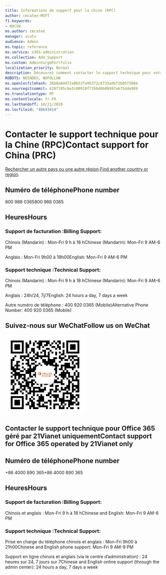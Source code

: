 ```yaml
---
title: Informations de support pour la Chine (RPC)
author: cmcatee-MSFT
f1.keywords:
- NOCSH
ms.author: cmcatee
manager: scotv
audience: Admin
ms.topic: reference
ms.service: o365-administration
ms.collection: Adm_Support
ms.custom: AdminSurgePortfolio
localization_priority: Normal
description: Découvrez comment contacter le support technique pour votre pays ou région.
ROBOTS: NOINDEX, NOFOLLOW
ms.openlocfilehash: 26b8a044f2a8b537a95372c8733adbf2b05f506b
ms.sourcegitcommit: 628f195cbe3c00910f7350d8b09997a675dde989
ms.translationtype: MT
ms.contentlocale: fr-FR
ms.lasthandoff: 10/21/2020
ms.locfileid: "48643414"
---
```

# <a name="contact-support-for-china-prc"></a><span data-ttu-id="85bf2-103">Contacter le support technique pour la Chine (RPC)</span><span class="sxs-lookup"><span data-stu-id="85bf2-103">Contact support for China (PRC)</span></span>

<span data-ttu-id="85bf2-104">[Rechercher un autre pays ou une autre région](../contact-support-for-business-products.md).</span><span class="sxs-lookup"><span data-stu-id="85bf2-104">[Find another country or region](../contact-support-for-business-products.md).</span></span>

## <a name="phone-number"></a><span data-ttu-id="85bf2-105">Numéro de téléphone</span><span class="sxs-lookup"><span data-stu-id="85bf2-105">Phone number</span></span>
<span data-ttu-id="85bf2-106">800 988 0365</span><span class="sxs-lookup"><span data-stu-id="85bf2-106">800 988 0365</span></span>

## <a name="hours"></a><span data-ttu-id="85bf2-107">Heures</span><span class="sxs-lookup"><span data-stu-id="85bf2-107">Hours</span></span>
### <a name="billing-support"></a><span data-ttu-id="85bf2-108">Support de facturation :</span><span class="sxs-lookup"><span data-stu-id="85bf2-108">Billing Support:</span></span>

<span data-ttu-id="85bf2-109">Chinois (Mandarin) : Mon-Fri 9 h à 18 h</span><span class="sxs-lookup"><span data-stu-id="85bf2-109">Chinese (Mandarin): Mon-Fri 9 AM-6 PM</span></span>

<span data-ttu-id="85bf2-110">Anglais : Mon-Fri 9h00 à 18h00</span><span class="sxs-lookup"><span data-stu-id="85bf2-110">English: Mon-Fri 9 AM-6 PM</span></span>

### <a name="technical-support"></a><span data-ttu-id="85bf2-111">Support technique :</span><span class="sxs-lookup"><span data-stu-id="85bf2-111">Technical Support:</span></span>

<span data-ttu-id="85bf2-112">Chinois (Mandarin) : Mon-Fri 9 h à 18 h</span><span class="sxs-lookup"><span data-stu-id="85bf2-112">Chinese (Mandarin): Mon-Fri 9 AM-6 PM</span></span>

<span data-ttu-id="85bf2-113">Anglais : 24h/24, 7j/7</span><span class="sxs-lookup"><span data-stu-id="85bf2-113">English: 24 hours a day, 7 days a week</span></span>

<span data-ttu-id="85bf2-114">Autre numéro de téléphone : 400 920 0365 (Mobile)</span><span class="sxs-lookup"><span data-stu-id="85bf2-114">Alternative Phone Number: 400 920 0365 (Mobile)</span></span>

## <a name="follow-us-on-wechat"></a><span data-ttu-id="85bf2-115">Suivez-nous sur WeChat</span><span class="sxs-lookup"><span data-stu-id="85bf2-115">Follow us on WeChat</span></span>
![Code QR WeChat](../../media/4d8fe09c-1a11-4cd8-be4c-75add8dccddd.jpg)

## <a name="contact-support-for-office-365-operated-by-21vianet-only"></a><span data-ttu-id="85bf2-117">Contacter le support technique pour Office 365 géré par 21Vianet uniquement</span><span class="sxs-lookup"><span data-stu-id="85bf2-117">Contact support for Office 365 operated by 21Vianet only</span></span>
## <a name="phone-number"></a><span data-ttu-id="85bf2-118">Numéro de téléphone</span><span class="sxs-lookup"><span data-stu-id="85bf2-118">Phone number</span></span>
<span data-ttu-id="85bf2-119">+86 4000 890 365</span><span class="sxs-lookup"><span data-stu-id="85bf2-119">+86 4000 890 365</span></span>

## <a name="hours"></a><span data-ttu-id="85bf2-120">Heures</span><span class="sxs-lookup"><span data-stu-id="85bf2-120">Hours</span></span>
### <a name="billing-support"></a><span data-ttu-id="85bf2-121">Support de facturation :</span><span class="sxs-lookup"><span data-stu-id="85bf2-121">Billing Support:</span></span>

<span data-ttu-id="85bf2-122">Chinois et anglais : Mon-Fri 9 h à 18 h</span><span class="sxs-lookup"><span data-stu-id="85bf2-122">Chinese and English: Mon-Fri 9 AM-6 PM</span></span>

### <a name="technical-support"></a><span data-ttu-id="85bf2-123">Support technique :</span><span class="sxs-lookup"><span data-stu-id="85bf2-123">Technical Support:</span></span>

<span data-ttu-id="85bf2-124">Prise en charge du téléphone chinois et anglais : Mon-Fri 9h00 à 21h00</span><span class="sxs-lookup"><span data-stu-id="85bf2-124">Chinese and English phone support: Mon-Fri 9 AM-9 PM</span></span>

<span data-ttu-id="85bf2-125">Support en ligne chinois et anglais (via le centre d’administration) : 24 heures sur 24, 7 jours sur 7</span><span class="sxs-lookup"><span data-stu-id="85bf2-125">Chinese and English online support (through the admin center): 24 hours a day, 7 days a week</span></span>
